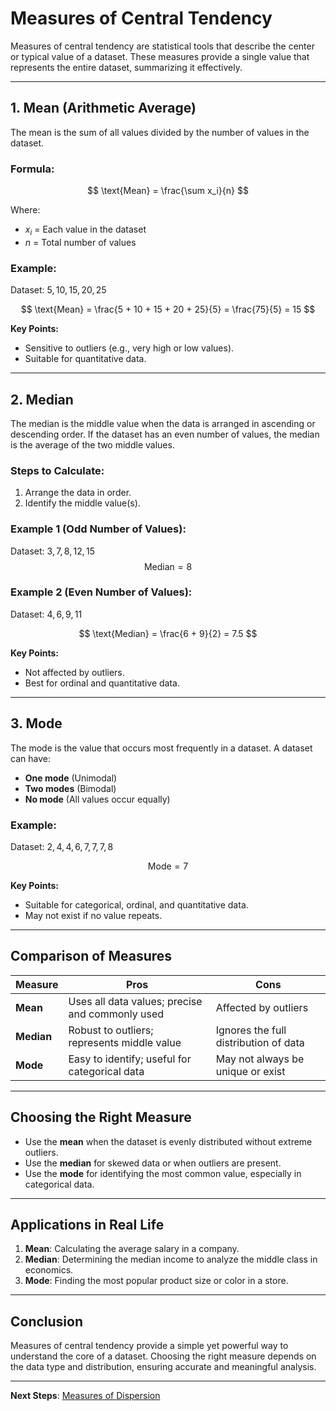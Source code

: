 # Measures of Central Tendency

Measures of central tendency are statistical tools that describe the center or typical value of a dataset. These measures provide a single value that represents the entire dataset, summarizing it effectively.

---

## 1. **Mean (Arithmetic Average)**

The mean is the sum of all values divided by the number of values in the dataset.

### Formula:

$$
\text{Mean} = \frac{\sum x_i}{n}
$$  

Where:  
- $x_i$ = Each value in the dataset  
- $n$ = Total number of values  

### Example:

Dataset: $5, 10, 15, 20, 25$  

$$
\text{Mean} = \frac{5 + 10 + 15 + 20 + 25}{5} = \frac{75}{5} = 15
$$

**Key Points:**  
- Sensitive to outliers (e.g., very high or low values).
- Suitable for quantitative data.

---

## 2. **Median**

The median is the middle value when the data is arranged in ascending or descending order. If the dataset has an even number of values, the median is the average of the two middle values.

### Steps to Calculate:  
1. Arrange the data in order.
2. Identify the middle value(s).

### Example 1 (Odd Number of Values):  
Dataset: $3, 7, 8, 12, 15$  
$$
\text{Median} = 8
$$

### Example 2 (Even Number of Values):

Dataset: $4, 6, 9, 11$  

$$
\text{Median} = \frac{6 + 9}{2} = 7.5
$$

**Key Points:**  
- Not affected by outliers.
- Best for ordinal and quantitative data.

---

## 3. **Mode**

The mode is the value that occurs most frequently in a dataset. A dataset can have:
- **One mode** (Unimodal)
- **Two modes** (Bimodal)
- **No mode** (All values occur equally)

### Example:

Dataset: $2, 4, 4, 6, 7, 7, 7, 8$  

$$
\text{Mode} = 7
$$

**Key Points:**  
- Suitable for categorical, ordinal, and quantitative data.
- May not exist if no value repeats.

---

## Comparison of Measures

| Measure  | Pros                                              | Cons                                                  |
|----------|---------------------------------------------------|------------------------------------------------------|
| **Mean** | Uses all data values; precise and commonly used   | Affected by outliers                                  |
| **Median** | Robust to outliers; represents middle value      | Ignores the full distribution of data                |
| **Mode** | Easy to identify; useful for categorical data     | May not always be unique or exist                   |

---

## Choosing the Right Measure

- Use the **mean** when the dataset is evenly distributed without extreme outliers.
- Use the **median** for skewed data or when outliers are present.
- Use the **mode** for identifying the most common value, especially in categorical data.

---

## Applications in Real Life

1. **Mean**: Calculating the average salary in a company.  
2. **Median**: Determining the median income to analyze the middle class in economics.  
3. **Mode**: Finding the most popular product size or color in a store.

---

## Conclusion

Measures of central tendency provide a simple yet powerful way to understand the core of a dataset. Choosing the right measure depends on the data type and distribution, ensuring accurate and meaningful analysis.

---

**Next Steps**: [Measures of Dispersion](./2.%20Measures%20of%20Dispersion.md)
